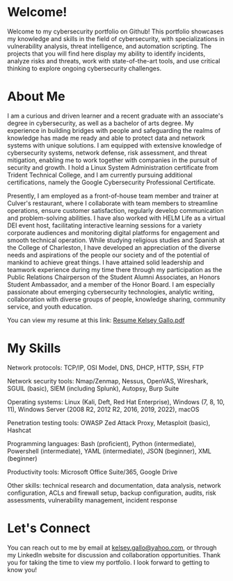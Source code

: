 # Welcome!
Welcome to my cybersecurity portfolio on Github! This portfolio showcases my knowledge and skills in the field of cybersecurity, with specializations in vulnerability analysis, threat intelligence, and automation scripting. The projects that you will find here display my ability to identify incidents, analyze risks and threats, work with state-of-the-art tools, and use critical thinking to explore ongoing cybersecurity challenges.

# About Me
I am a curious and driven learner and a recent graduate with an associate's degree in cybersecurity, as well as a bachelor of arts degree. My experience in building bridges with people and safeguarding the realms of knowledge has made me ready and able to protect data and network systems with unique solutions. I am equipped with extensive knowledge of cybersecurity systems, network defense, risk assessment, and threat mitigation, enabling me to work together with companies in the pursuit of security and growth. I hold a Linux System Administration certificate from Trident Technical College, and I am currently pursuing additional certifications, namely the Google Cybersecurity Professional Certificate. 

Presently, I am employed as a front-of-house team member and trainer at Culver's restaurant, where I collaborate with team members to streamline operations, ensure customer satisfaction, regularly develop communication and problem-solving abilities. I have also worked with HELM Life as a virtual DEI event host, facilitating interactive learning sessions for a variety corporate audiences and monitoring digital platforms for engagement and smooth technical operation. While studying religious studies and Spanish at the College of Charleston, I have developed an appreciation of the diverse needs and aspirations of the people our society and of the potential of mankind to achieve great things. I have attained solid leadership and teamwork experience during my time there through my participation as the Public Relations Chairperson of the Student Alumni Associates, an Honors Student Ambassador, and a member of the Honor Board. I am especially passionate about emerging cybersecurity technologies, analytic writing, collaboration with diverse groups of people, knowledge sharing, community service, and youth education.

You can view my resume at this link: [Resume Kelsey Gallo.pdf](https://github.com/user-attachments/files/20786239/Resume.Kelsey.Gallo.pdf)

# My Skills
Network protocols: TCP/IP, OSI Model, DNS, DHCP, HTTP, SSH, FTP

Network security tools: Nmap/Zenmap, Nessus, OpenVAS, Wireshark, SGUIL (basic), SIEM (including Splunk), Autopsy, Burp Suite

Operating systems: Linux (Kali, Deft, Red Hat Enterprise), Windows (7, 8, 10, 11), Windows Server (2008 R2, 2012 R2, 2016, 2019, 2022), macOS

Penetration testing tools: OWASP Zed Attack Proxy, Metasploit (basic), Hashcat

Programming languages: Bash (proficient), Python (intermediate), Powershell (intermediate), YAML (intermediate), JSON (beginner), XML (beginner)

Productivity tools: Microsoft Office Suite/365, Google Drive

Other skills: technical research and documentation, data analysis, network configuration, ACLs and firewall setup, backup configuration, audits, risk assessments, vulnerability management, incident response

# Let's Connect
You can reach out to me by email at kelsey.gallo@yahoo.com, or through my LinkedIn website for discussion and collaboration opportunities. Thank you for taking the time to view my portfolio. I look forward to getting to know you!
